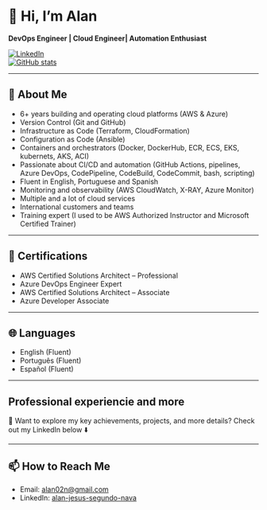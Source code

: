 # 👋 Hi, I’m Alan  
**DevOps Engineer | Cloud Engineer| Automation Enthusiast**

[![LinkedIn](https://img.shields.io/badge/LinkedIn-Alan%20Jesus%20Segundo%20Nava-blue?style=flat-square&logo=linkedin)](https://www.linkedin.com/in/alan-jesus-segundo-nava/)  
[![GitHub stats](https://github-readme-stats.vercel.app/api?username=AlanJ97&show_icons=true&theme=radical)](https://github.com/AlanJ97)


---

## 🚀 About Me
- 6+ years building and operating cloud platforms (AWS & Azure)
- Version Control (Git and GitHub)
- Infrastructure as Code (Terraform, CloudFormation)
- Configuration as Code (Ansible)
- Containers and orchestrators (Docker, DockerHub, ECR, ECS, EKS, kubernets, AKS, ACI)
- Passionate about CI/CD and automation (GitHub Actions, pipelines, Azure DevOps, CodePipeline, CodeBuild, CodeCommit, bash, scripting)
- Fluent in English, Portuguese and Spanish
- Monitoring and observability (AWS CloudWatch, X-RAY, Azure Monitor)
- Multiple and a lot of cloud services
- International customers and teams
- Training expert (I used to be AWS Authorized Instructor and Microsoft Certified Trainer)
---

## 📜 Certifications
- AWS Certified Solutions Architect – Professional  
- Azure DevOps Engineer Expert  
- AWS Certified Solutions Architect – Associate
- Azure Developer Associate

---

## 🌐 Languages
- English (Fluent)  
- Português (Fluent)  
- Español (Fluent)  

---
## Professional experiencie and more
🚀 Want to explore my key achievements, projects, and more details? Check out my LinkedIn below ⬇️

---
## 📫 How to Reach Me
- Email: alan02n@gmail.com  
- LinkedIn: [alan-jesus-segundo-nava](https://www.linkedin.com/in/alan-jesus-segundo-nava/)  


